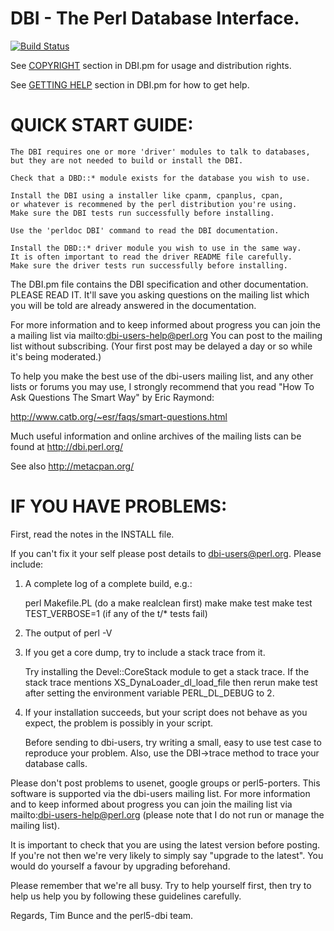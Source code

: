 # DBI - The Perl Database Interface.

[![Build Status](https://github.com/perl5-dbi/dbi/workflows/Test/badge.svg)](https://github.com/perl5-dbi/dbi/actions)

See [COPYRIGHT](https://metacpan.org/module/DBI#COPYRIGHT)
section in DBI.pm for usage and distribution rights.

See [GETTING HELP](https://metacpan.org/module/DBI#GETTING-HELP)
section in DBI.pm for how to get help.

# QUICK START GUIDE:

    The DBI requires one or more 'driver' modules to talk to databases,
    but they are not needed to build or install the DBI.

    Check that a DBD::* module exists for the database you wish to use.

    Install the DBI using a installer like cpanm, cpanplus, cpan,
    or whatever is recommened by the perl distribution you're using.
    Make sure the DBI tests run successfully before installing.

    Use the 'perldoc DBI' command to read the DBI documentation.

    Install the DBD::* driver module you wish to use in the same way.
    It is often important to read the driver README file carefully.
    Make sure the driver tests run successfully before installing.

The DBI.pm file contains the DBI specification and other documentation.
PLEASE READ IT. It'll save you asking questions on the mailing list
which you will be told are already answered in the documentation.

For more information and to keep informed about progress you can join
the a mailing list via mailto:dbi-users-help@perl.org
You can post to the mailing list without subscribing. (Your first post may be
delayed a day or so while it's being moderated.)

To help you make the best use of the dbi-users mailing list,
and any other lists or forums you may use, I strongly
recommend that you read "How To Ask Questions The Smart Way"
by Eric Raymond:
 
  http://www.catb.org/~esr/faqs/smart-questions.html

Much useful information and online archives of the mailing lists can be
found at http://dbi.perl.org/

See also http://metacpan.org/


# IF YOU HAVE PROBLEMS:

First, read the notes in the INSTALL file.

If you can't fix it your self please post details to dbi-users@perl.org.
Please include:

1. A complete log of a complete build, e.g.:

    perl Makefile.PL           (do a make realclean first)
    make
    make test
    make test TEST_VERBOSE=1   (if any of the t/* tests fail)

2. The output of perl -V

3. If you get a core dump, try to include a stack trace from it.

    Try installing the Devel::CoreStack module to get a stack trace.
    If the stack trace mentions XS_DynaLoader_dl_load_file then rerun
    make test after setting the environment variable PERL_DL_DEBUG to 2.

4. If your installation succeeds, but your script does not behave
   as you expect, the problem is possibly in your script.

    Before sending to dbi-users, try writing a small, easy to use test case to
    reproduce your problem. Also, use the DBI->trace method to trace your
    database calls.

Please don't post problems to usenet, google groups or perl5-porters.
This software is supported via the dbi-users mailing list.  For more
information and to keep informed about progress you can join the
mailing list via mailto:dbi-users-help@perl.org
(please note that I do not run or manage the mailing list).

It is important to check that you are using the latest version before
posting. If you're not then we're very likely to simply say "upgrade to
the latest". You would do yourself a favour by upgrading beforehand.

Please remember that we're all busy. Try to help yourself first,
then try to help us help you by following these guidelines carefully.

Regards,
Tim Bunce and the perl5-dbi team.
